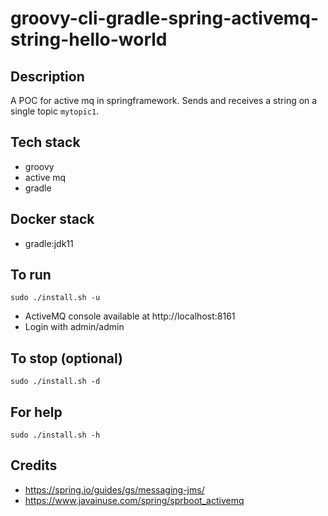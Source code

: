 # groovy-cli-gradle-spring-activemq-string-hello-world

## Description
A POC for active mq in springframework.
Sends and receives a string on a single
topic `mytopic1`.

## Tech stack
- groovy
- active mq
- gradle

## Docker stack
- gradle:jdk11

## To run
`sudo ./install.sh -u`
- ActiveMQ console available at http://localhost:8161
- Login with admin/admin

## To stop (optional)
`sudo ./install.sh -d`

## For help
`sudo ./install.sh -h`

## Credits
- https://spring.io/guides/gs/messaging-jms/
- https://www.javainuse.com/spring/sprboot_activemq
